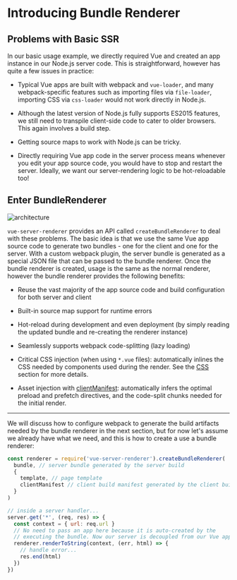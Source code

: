 # Introducing Bundle Renderer

## Problems with Basic SSR

In our basic usage example, we directly required Vue and created an app instance in our Node.js server code. This is straightforward, however has quite a few issues in practice:

- Typical Vue apps are built with webpack and `vue-loader`, and many webpack-specific features such as importing files via `file-loader`, importing CSS via `css-loader` would not work directly in Node.js.

- Although the latest version of Node.js fully supports ES2015 features, we still need to transpile client-side code to cater to older browsers. This again involves a build step.

- Getting source maps to work with Node.js can be tricky.

- Directly requiring Vue app code in the server process means whenever you edit your app source code, you would have to stop and restart the server. Ideally, we want our server-rendering logic to be hot-reloadable too!

## Enter BundleRenderer

![architecture](https://cloud.githubusercontent.com/assets/499550/17607895/786a415a-5fee-11e6-9c11-45a2cfdf085c.png)

`vue-server-renderer` provides an API called `createBundleRenderer` to deal with these problems. The basic idea is that we use the same Vue app source code to generate two bundles - one for the client and one for the server. With a custom webpack plugin, the server bundle is generated as a special JSON file that can be passed to the bundle renderer. Once the bundle renderer is created, usage is the same as the normal renderer, however the bundle renderer provides the following benefits:

- Reuse the vast majority of the app source code and build configuration for both server and client

- Built-in source map support for runtime errors

- Hot-reload during development and even deployment (by simply reading the updated bundle and re-creating the renderer instance)

- Seamlessly supports webpack code-splitting (lazy loading)

- Critical CSS injection (when using `*.vue` files): automatically inlines the CSS needed by components used during the render. See the [CSS](./css.md) section for more details.

- Asset injection with [clientManifest](./client-manifest.md): automatically infers the optimal preload and prefetch directives, and the code-split chunks needed for the initial render.

---

We will discuss how to configure webpack to generate the build artifacts needed by the bundle renderer in the next section, but for now let's assume we already have what we need, and this is how to create a use a bundle renderer:

``` js
const renderer = require('vue-server-renderer').createBundleRenderer(
  bundle, // server bundle generated by the server build
  {
    template, // page template
    clientManifest // client build manifest generated by the client build
  }
)

// inside a server handler...
server.get('*', (req, res) => {
  const context = { url: req.url }
  // No need to pass an app here because it is auto-created by the
  // executing the bundle. Now our server is decoupled from our Vue app!
  renderer.renderToString(context, (err, html) => {
    // handle error...
    res.end(html)
  })
})
```
